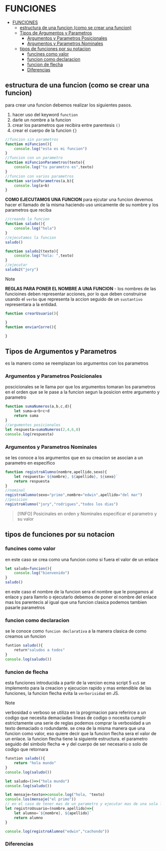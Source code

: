 # FUNCIONES
- [FUNCIONES](#funciones)
  - [estructura de una funcion (como se crear una funcion)](#estructura-de-una-funcion-como-se-crear-una-funcion)
  - [Tipos de Argumentos y Parametros](#tipos-de-argumentos-y-parametros)
    - [Argumentos y Parametros Posicionales](#argumentos-y-parametros-posicionales)
    - [Argumentos y Parametros Nominales](#argumentos-y-parametros-nominales)
  - [tipos de funciones por su notacion](#tipos-de-funciones-por-su-notacion)
    - [funcines como valor](#funcines-como-valor)
    - [funcion como declaracion](#funcion-como-declaracion)
    - [funcion de flecha](#funcion-de-flecha)
    - [Diferencias](#diferencias)

## estructura de una funcion (como se crear una funcion)
para crear una funcion debemos realizar los siguientes pasos.
1. hacer uso del keyword `function`
2. darle un nombre a la funcion
3. crear los parametros que recibira entre parentesis `()`
4. crear el cuerpo de la funcion `{}`
```js
//funcion sin parametros
function miFuncion(){
    console.log("esta es mi funcion")
}
//funcion con un parametro
function miFuncionParametros(texto){
    console.log("tu parametro es",texto)
}
//funcion con varios parametros
function variosParametros(a,b){
    console.log(a+b)
}
```
**COMO EJECUTAMOS UNA FUNCION**
para ejcutar una funcion devemos hacer el llamado de la misma haciendo uso unicamente de su nombre y los parametros que reciba
```js
//creando la funcion
function saludo(){
    console.log("hola")
}
//ejecutamos la funcion
saludo()

function saludo2(texto){
    console.log("hola: ",texto)
}
//ejecutar
saludo2("jory")
```

> [!NOTE]
> **REGLAS PARA PONER EL NOMBRE A UNA FUNCION** - los nombres de las funcioines deben representar acciones, por lo que deben construirse usando el `verbo` que representa la accion seguido de un `sustantivo` representara a la entidad.

```js
function crearUsuario(){

}
function enviarCorre(){

}
```
## Tipos de Argumentos y Parametros
es la manero como se reemplazan los argumentos con los parametros
### Argumentos y Parametros Posicionales
poscicionales se le llama por que los argumentos tomaran los parametros en el orden que se le pase a la funcion segun la posicion entre argumento y parametro
```js
function sumaNumeros(a,b,c,d){
    let suma=a+b+c+d
    return suma
}
//argumentos posicionales
let respuesta=sumaNumeros(2,4,6,8)
console.log(respuesta)
```
### Argumentos y Parametros Nominales
se les conoce a los argumentos que en su creacion se asocian a un parametro en especifico
```js
function registroAlumno(nombre,apellido,sexo){
    let respuesta=`${nombre}, ${apellido}, ${sexo}`
    return respuesta
}
//nominal
registroAlumno(sexo="primo",nombre="edwin",apellido="del mar")
//posicion
registroAlumno("jory","rodrigues","todos los dias")
```
> [!INFO]
> Posicinales en orden y Nominales especificar el parametro y su valor
## tipos de funciones por su notacion 
### funcines como valor 
en este caso se crea como una funcion como si fuera el valor de un enlace
```js
let saludo=funcion(){
    console.log("bienvenido")
} 
saludo()
```
en este caso el nombre de la funcion sera el nombre que le pongamos al enlace y para llamrlo o ejecutarlo debemos de poner el nombre del enlace mas los parentecis 
al igual que una funcion clasica podemos tambien pasarle parametros
### funcion como declaracion
se le conoce como `funcion declarativa` a la manera clasica de como creamos un funcion 
```js
funtion saludo(){
    return"saludos a todos"
}
console.log(saludo())
```
### funcion de flecha
esta funciones introducida a partir de la vercion ecma script 5 `es5`
se implemento para la creacion y ejecucion rapido y mas entendible de las funciones, la funcion flecha evita la `verborisidad` en JS.
> [!NOTE]
> verbosidad o verboso se utiliza en la progrmacion para referirce a un codigo que necesita demaciadas lineas de codigo o nocesita cumplir estrictamente una serie de reglas podemos comprar la verbosidad a un texto demaciado o rodundante.
se crea de la misma manera que una funcion como valor, eso quiere decir que la funcion flecha sera el valor de un enlace.
 la funcion flecha tiene la siguiente estructura.
el parametro seguido del simbolo flecha => y del cuerpo de ser necesario o solo de codigo que retornara 
```js
funxtion saludo(){
    return "hola mundo"
}
console.log(saludo())

let saludo=()=>("hola mundo")
console.log(saludo())

let mensaje=texto=>console.log("hola, "texto)
console.los(mensaje("el primo"))
// en el caso de tener mas de un parametro y ejecutar mas de una sola linea de codigo
let registroUsuario=(nombre,apellido)=>{
    let alumno=`${nombre}, ${apellido}`
    return alumno
}

console.log(registroAlumno("edwin","cachondo"))

```
### Diferencias 